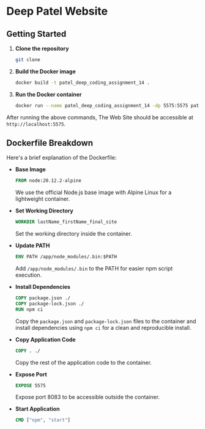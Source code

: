 # Deep Patel Website

## Getting Started

1. **Clone the repository**

   ```sh
   git clone
   ```

2. **Build the Docker image**

   ```sh
   docker build -t patel_deep_coding_assignment_14 .

   ```

3. **Run the Docker container**

   ```sh
   docker run --name patel_deep_coding_assignment_14 -dp 5575:5575 patel_deep_coding_assignment_14

   ```

After running the above commands, The Web Site should be accessible at `http://localhost:5575`.

## Dockerfile Breakdown

Here's a brief explanation of the Dockerfile:

- **Base Image**

  ```dockerfile
  FROM node:20.12.2-alpine
  ```

  We use the official Node.js base image with Alpine Linux for a lightweight container.

- **Set Working Directory**

  ```dockerfile
  WORKDIR lastName_firstName_final_site
  ```

  Set the working directory inside the container.

- **Update PATH**

  ```dockerfile
  ENV PATH /app/node_modules/.bin:$PATH
  ```

  Add `/app/node_modules/.bin` to the PATH for easier npm script execution.

- **Install Dependencies**

  ```dockerfile
  COPY package.json ./
  COPY package-lock.json ./
  RUN npm ci
  ```

  Copy the `package.json` and `package-lock.json` files to the container and install dependencies using `npm ci` for a clean and reproducible install.

- **Copy Application Code**

  ```dockerfile
  COPY . ./
  ```

  Copy the rest of the application code to the container.

- **Expose Port**

  ```dockerfile
  EXPOSE 5575
  ```

  Expose port 8083 to be accessible outside the container.

- **Start Application**

  ```dockerfile
  CMD ["npm", "start"]
  ```
